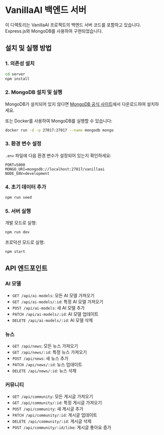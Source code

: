 # VanillaAI 백엔드 서버

이 디렉토리는 VanillaAI 프로젝트의 백엔드 서버 코드를 포함하고 있습니다. Express.js와 MongoDB를 사용하여 구현되었습니다.

## 설치 및 실행 방법

### 1. 의존성 설치

```bash
cd server
npm install
```

### 2. MongoDB 설치 및 실행

MongoDB가 설치되어 있지 않다면 [MongoDB 공식 사이트](https://www.mongodb.com/try/download/community)에서 다운로드하여 설치하세요.

또는 Docker를 사용하여 MongoDB를 실행할 수 있습니다:

```bash
docker run -d -p 27017:27017 --name mongodb mongo
```

### 3. 환경 변수 설정

`.env` 파일에 다음 환경 변수가 설정되어 있는지 확인하세요:

```
PORT=5000
MONGO_URI=mongodb://localhost:27017/vanillaai
NODE_ENV=development
```

### 4. 초기 데이터 추가

```bash
npm run seed
```

### 5. 서버 실행

개발 모드로 실행:

```bash
npm run dev
```

프로덕션 모드로 실행:

```bash
npm start
```

## API 엔드포인트

### AI 모델

- `GET /api/ai-models`: 모든 AI 모델 가져오기
- `GET /api/ai-models/:id`: 특정 AI 모델 가져오기
- `POST /api/ai-models`: 새 AI 모델 추가
- `PATCH /api/ai-models/:id`: AI 모델 업데이트
- `DELETE /api/ai-models/:id`: AI 모델 삭제

### 뉴스

- `GET /api/news`: 모든 뉴스 가져오기
- `GET /api/news/:id`: 특정 뉴스 가져오기
- `POST /api/news`: 새 뉴스 추가
- `PATCH /api/news/:id`: 뉴스 업데이트
- `DELETE /api/news/:id`: 뉴스 삭제

### 커뮤니티

- `GET /api/community`: 모든 게시글 가져오기
- `GET /api/community/:id`: 특정 게시글 가져오기
- `POST /api/community`: 새 게시글 추가
- `PATCH /api/community/:id`: 게시글 업데이트
- `DELETE /api/community/:id`: 게시글 삭제
- `POST /api/community/:id/like`: 게시글 좋아요 증가

